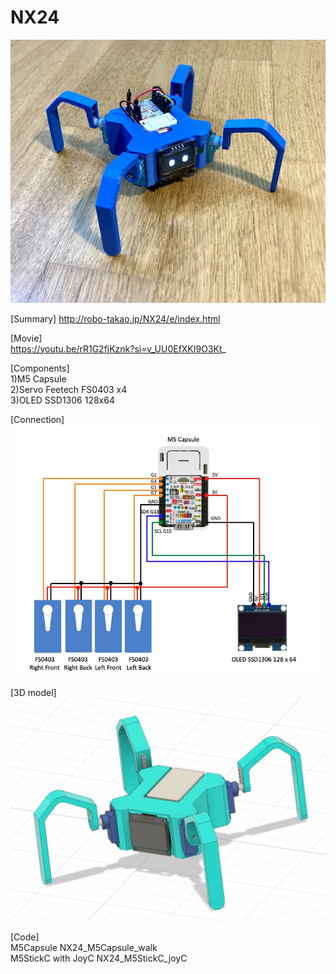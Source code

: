 # NX24

![image](NX24_01.jpg)

[Summary]
http://robo-takao.jp/NX24/e/index.html

[Movie]  
https://youtu.be/rR1G2fjKznk?si=v_UU0EfXKI9O3Kt_

[Components]  
1)M5 Capsule  
2)Servo Feetech FS0403 x4  
3)OLED SSD1306 128x64  

[Connection]  
![image](NX24_03.jpg)

[3D model]  
![image](NX24_02.jpg)

[Code]  
M5Capsule
 NX24_M5Capsule_walk  
M5StickC with JoyC
 NX24_M5StickC_joyC 

